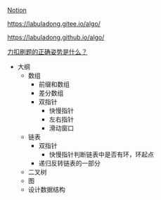 [Notion](https://www.notion.so/xioyo/leetcode-48e35a0e66174e8ca2550b54fdeb6003)

https://labuladong.gitee.io/algo/

https://labuladong.github.io/algo/

[力扣刷题的正确姿势是什么？](https://segmentfault.com/a/1190000040694862)

- 大纲
  - 数组
    - 前缀和数组
    - 差分数组
    - 双指针
      - 快慢指针
      - 左右指针
      - 滑动窗口
  - 链表
    - 双指针
      - 快慢指针判断链表中是否有环，环起点
    - 递归反转链表的一部分
  - 二叉树
  - 图
  - 设计数据结构